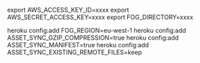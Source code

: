 
export AWS_ACCESS_KEY_ID=xxxx
export AWS_SECRET_ACCESS_KEY=xxxx
export FOG_DIRECTORY=xxxx

heroku config:add FOG_REGION=eu-west-1
heroku config:add ASSET_SYNC_GZIP_COMPRESSION=true
heroku config:add ASSET_SYNC_MANIFEST=true
heroku config:add ASSET_SYNC_EXISTING_REMOTE_FILES=keep
